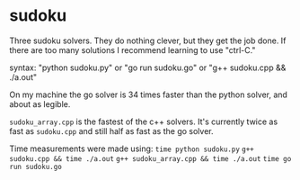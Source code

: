 # sudoku

Three sudoku solvers. They do nothing clever, but they get the job done. If there are too many solutions I recommend learning to use "ctrl-C."

syntax: "python sudoku.py" or "go run sudoku.go" or "g++ sudoku.cpp && ./a.out"

On my machine the go solver is 34 times faster than the python solver, and about as legible.

`sudoku_array.cpp` is the fastest of the c++ solvers. It's currently twice as fast as `sudoku.cpp` and still half as fast as the go solver.

Time measurements were made using:
`time python sudoku.py`
`g++ sudoku.cpp && time ./a.out`
`g++ sudoku_array.cpp && time ./a.out`
`time go run sudoku.go`

